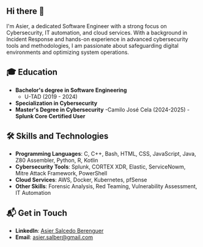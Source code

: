 ## Hi there 👋

I'm Asier, a dedicated Software Engineer with a strong focus on Cybersecurity, IT automation, and cloud services. With a background in Incident Response and hands-on experience in advanced cybersecurity tools and methodologies, I am passionate about safeguarding digital environments and optimizing system operations.

## 🎓 Education
- **Bachelor's degree in Software Engineering**  
  - U-TAD (2019 - 2024)
- **Specialization in Cybersecurity**
- **Master's Degree in Cybersecurity**
  -Camilo José Cela (2024-2025)
-**Splunk Core Certified User**

## 🛠 Skills and Technologies
- **Programming Languages**: C, C++, Bash, HTML, CSS, JavaScript, Java, Z80 Assembler, Python, R, Kotlin
- **Cybersecurity Tools**: Splunk, CORTEX XDR, Elastic, ServiceNowm, Mitre Attack Framework, PowerShell
- **Cloud Services**: AWS, Docker, Kubernetes, pfSense
- **Other Skills**: Forensic Analysis, Red Teaming, Vulnerability Assessment, IT Automation

## 📬 Get in Touch
- **LinkedIn**: [Asier Salcedo Berenguer](https://www.linkedin.com/in/asier-salcedo/)
- **Email**: asier.salber@gmail.com
